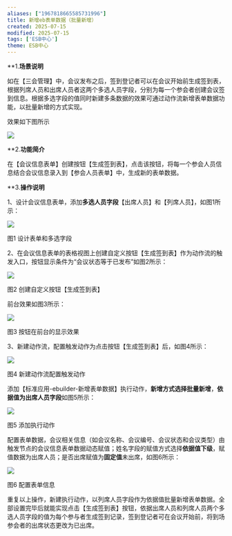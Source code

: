 ```yaml
---
aliases: ["1967818665585731996"]
title: 新增eb表单数据（批量新增）
created: 2025-07-15
modified: 2025-07-15
tags: ['ESB中心']
theme: ESB中心
---
```


**1.**场景说明**

如在【三会管理】中，会议发布之后，签到登记者可以在会议开始前生成签到表，根据列席人员和出席人员者这两个多选人员字段，分别为每一个参会者创建会议签到信息。根据多选字段的值同时新建多条数据的效果可通过动作流新增表单数据功能，以批量新增的方式实现。

效果如下图所示

![](48da98ad22c5c44a6c48d53c016b1c42.jpg)

**2.**功能简介**

在【会议信息表单】创建按钮【生成签到表】，点击该按钮，将每一个参会人员信息结合会议信息录入到【参会人员表单】中，生成新的表单数据。

**3.**操作说明**

1、设计会议信息表单，添加**多选人员字段**【出席人员】和【列席人员】，如图1所示：

![](f4a9128b5e00f690486f62084452abb2.jpg)

图1 设计表单和多选字段

2、在会议信息表单的表格视图上创建自定义按钮【生成签到表】作为动作流的触发入口，按钮显示条件为“会议状态等于已发布”如图2所示：

![](1ee9db806ec158cf5645c819a593bda0.jpg)

图2 创建自定义按钮【生成签到表】

前台效果如图3所示：

![](58bc7f4ee09c0d12f947b35484e479b6.jpg)

图3 按钮在前台的显示效果

3、新建动作流，配置触发动作为点击按钮【生成签到表】后，如图4所示：

![](bc9d51c1ee522f5711febffaec1c6abf.jpg)

图4 新建动作流配置触发动作

添加【标准应用-ebuilder-新增表单数据】执行动作，**新增方式选择批量新增**，**依据值为出席人员字段**如图5所示：

![](77fdabbc685f3e9e3019907350a76e92.jpg)

图5 添加执行动作

配置表单数据，会议相关信息（如会议名称、会议编号、会议状态和会议类型）由触发节点的会议信息表单数据动态赋值；姓名字段的赋值方式选择**依据值下级**，赋值数据为出席人员；是否出席赋值为**固定值**未出席，如图6所示：

![](76d1d738634b117cc6792a147f84ffec.jpg)

图6 配置表单信息

重复以上操作，新建执行动作，以列席人员字段作为依据值批量新增表单数据。全部设置完毕后就能实现点击【生成签到表】按钮，依据出席人员和列席人员两个多选人员字段的值为每个参与者生成签到记录，签到登记者可在会议开始前，将到场参会者的出席状态更改为已出席。